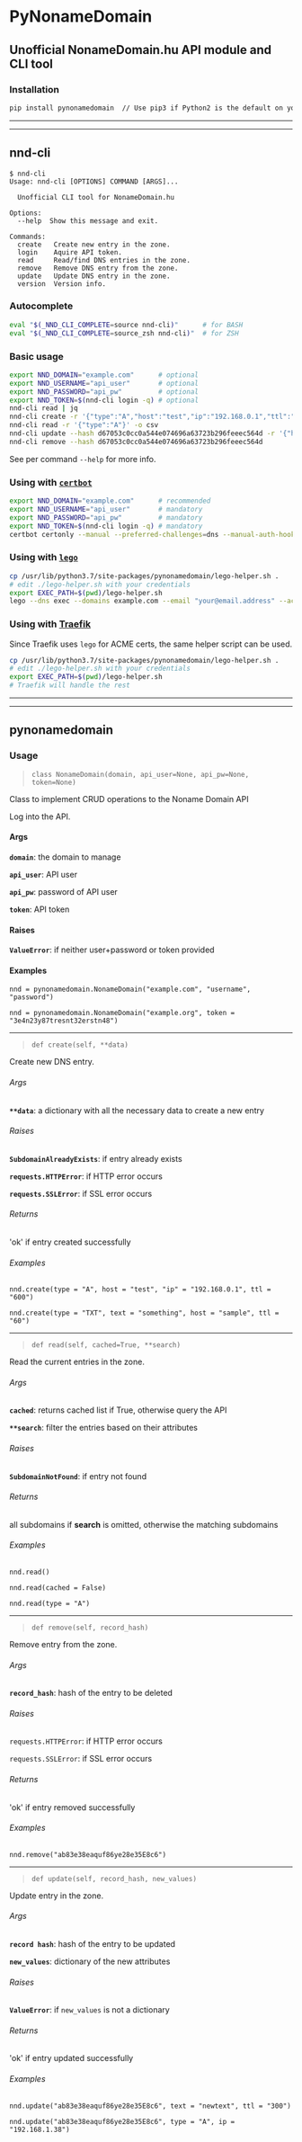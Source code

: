 # PyNonameDomain

## Unofficial NonameDomain.hu API module and CLI tool

### Installation
```bash
pip install pynonamedomain  // Use pip3 if Python2 is the default on your system
```

---
---

## nnd-cli

```
$ nnd-cli 
Usage: nnd-cli [OPTIONS] COMMAND [ARGS]...

  Unofficial CLI tool for NonameDomain.hu

Options:
  --help  Show this message and exit.

Commands:
  create   Create new entry in the zone.
  login    Aquire API token.
  read     Read/find DNS entries in the zone.
  remove   Remove DNS entry from the zone.
  update   Update DNS entry in the zone.
  version  Version info.
```

### Autocomplete
```bash
eval "$(_NND_CLI_COMPLETE=source nnd-cli)"      # for BASH
eval "$(_NND_CLI_COMPLETE=source_zsh nnd-cli)"  # for ZSH
```

### Basic usage

```bash
export NND_DOMAIN="example.com"      # optional
export NND_USERNAME="api_user"       # optional
export NND_PASSWORD="api_pw"         # optional
export NND_TOKEN=$(nnd-cli login -q) # optional
nnd-cli read | jq
nnd-cli create -r '{"type":"A","host":"test","ip":"192.168.0.1","ttl":"60"}'
nnd-cli read -r '{"type":"A"}' -o csv
nnd-cli update --hash d67053c0cc0a544e074696a63723b296feeec564d -r '{"host":"test2"}'
nnd-cli remove --hash d67053c0cc0a544e074696a63723b296feeec564d
```

See per command `--help` for more info.

### Using with [`certbot`](https://certbot.eff.org)

```bash
export NND_DOMAIN="example.com"      # recommended
export NND_USERNAME="api_user"       # mandatory
export NND_PASSWORD="api_pw"         # mandatory
export NND_TOKEN=$(nnd-cli login -q) # mandatory
certbot certonly --manual --preferred-challenges=dns --manual-auth-hook "nnd-cli create -c" --manual-cleanup-hook "nnd-cli remove -q" -d example.com --manual-public-ip-logging-ok --agree-tos -m "your@email.address"
```

### Using with [`lego`](https://go-acme.github.io/lego)

```bash
cp /usr/lib/python3.7/site-packages/pynonamedomain/lego-helper.sh .
# edit ./lego-helper.sh with your credentials
export EXEC_PATH=$(pwd)/lego-helper.sh
lego --dns exec --domains example.com --email "your@email.address" --accept-tos run
```

### Using with [Traefik](https://traefik.io)

Since Traefik uses `lego` for ACME certs, the same helper script can be used.  

```bash
cp /usr/lib/python3.7/site-packages/pynonamedomain/lego-helper.sh .
# edit ./lego-helper.sh with your credentials
export EXEC_PATH=$(pwd)/lego-helper.sh
# Traefik will handle the rest
```

---
---

## pynonamedomain


### Usage

> `class NonameDomain(domain, api_user=None, api_pw=None, token=None)`

Class to implement CRUD operations to the Noname Domain API 

Log into the API.


#### Args

**`domain`**: the domain to manage

**`api_user`**: API user

**`api_pw`**: password of API user

**`token`**: API token


#### Raises

**`ValueError`**: if neither user+password or token provided


#### Examples

`nnd = pynonamedomain.NonameDomain("example.com", "username", "password")`

`nnd = pynonamedomain.NonameDomain("example.org", token = "3e4n23y87tresnt32erstn48")`

---

> `def create(self, **data)`

Create new DNS entry.


###### Args

**`**data`**: a dictionary with all the necessary data to create a new entry


###### Raises

**`SubdomainAlreadyExists`**: if entry already exists

**`requests.HTTPError`**: if HTTP error occurs

**`requests.SSLError`**: if SSL error occurs


###### Returns

'ok' if entry created successfully


###### Examples

`nnd.create(type = "A", host = "test", "ip" = "192.168.0.1", ttl = "600")`

`nnd.create(type = "TXT", text = "something", host = "sample", ttl = "60")`

---

> `def read(self, cached=True, **search)`

Read the current entries in the zone.


###### Args

**`cached`**: returns cached list if True, otherwise query the API


**`**search`**: filter the entries based on their attributes


###### Raises

**`SubdomainNotFound`**: if entry not found


###### Returns

all subdomains if **search** is omitted, otherwise the matching subdomains


###### Examples

`nnd.read()`

`nnd.read(cached = False)`

`nnd.read(type = "A")`

---

> `def remove(self, record_hash)`

Remove entry from the zone.


###### Args

**`record_hash`**: hash of the entry to be deleted


###### Raises

`requests.HTTPError`: if HTTP error occurs

`requests.SSLError`: if SSL error occurs


###### Returns

'ok' if entry removed successfully


###### Examples

`nnd.remove("ab83e38eaquf86ye28e35E8c6")`

---

> `def update(self, record_hash, new_values)`

Update entry in the zone.


###### Args

**`record hash`**: hash of the entry to be updated

**`new_values`**: dictionary of the new attributes


###### Raises

**`ValueError`**: if `new_values` is not a dictionary


###### Returns

'ok' if entry updated successfully


###### Examples

`nnd.update("ab83e38eaquf86ye28e35E8c6", text = "newtext", ttl = "300")`

`nnd.update("ab83e38eaquf86ye28e35E8c6", type = "A", ip = "192.168.1.38")`

